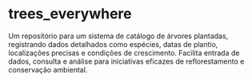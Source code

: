 # trees_everywhere
Um repositório para um sistema de catálogo de árvores plantadas, registrando dados detalhados como espécies, datas de plantio, localizações precisas e condições de crescimento. Facilita entrada de dados, consulta e análise para iniciativas eficazes de reflorestamento e conservação ambiental.
